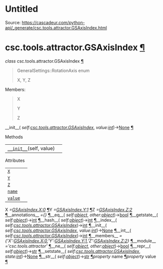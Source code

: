 # Untitled

Source: https://cascadeur.com/python-api/_generate/csc.tools.attractor.GSAxisIndex.html

# csc.tools.attractor.GSAxisIndex [¶](https://cascadeur.com/python-api/_generate/csc.tools.attractor.GSAxisIndex.html\#csc-tools-attractor-gsaxisindex "Permalink to this heading")

_class_ csc.tools.attractor.GSAxisIndex [¶](https://cascadeur.com/python-api/_generate/csc.tools.attractor.GSAxisIndex.html#csc.tools.attractor.GSAxisIndex "Permalink to this definition")

> GeneralSettings::RotationAxis enum
>
> X, Y, Z

Members:

> X
>
> Y
>
> Z

\_\_init\_\_( _self:[csc.tools.attractor.GSAxisIndex](https://cascadeur.com/python-api/csc.html#csc.tools.attractor.GSAxisIndex "csc.tools.attractor.GSAxisIndex")_, _value:[int](https://docs.python.org/3/library/functions.html#int "(in Python v3.13)")_)→[None](https://docs.python.org/3/library/constants.html#None "(in Python v3.13)") [¶](https://cascadeur.com/python-api/_generate/csc.tools.attractor.GSAxisIndex.html#csc.tools.attractor.GSAxisIndex.__init__ "Permalink to this definition")

Methods

|     |     |
| --- | --- |
| [`__init__`](https://cascadeur.com/python-api/csc.html#csc.tools.attractor.GSAxisIndex.__init__ "csc.tools.attractor.GSAxisIndex.__init__")(self, value) |  |

Attributes

|     |     |
| --- | --- |
| [`X`](https://cascadeur.com/python-api/csc.html#csc.tools.attractor.GSAxisIndex.X "csc.tools.attractor.GSAxisIndex.X") |  |
| [`Y`](https://cascadeur.com/python-api/csc.html#csc.tools.attractor.GSAxisIndex.Y "csc.tools.attractor.GSAxisIndex.Y") |  |
| [`Z`](https://cascadeur.com/python-api/csc.html#csc.tools.attractor.GSAxisIndex.Z "csc.tools.attractor.GSAxisIndex.Z") |  |
| [`name`](https://cascadeur.com/python-api/csc.html#csc.tools.attractor.GSAxisIndex.name "csc.tools.attractor.GSAxisIndex.name") |  |
| [`value`](https://cascadeur.com/python-api/csc.html#csc.tools.attractor.GSAxisIndex.value "csc.tools.attractor.GSAxisIndex.value") |  |

X _=<GSAxisIndex.X:0>_ [¶](https://cascadeur.com/python-api/_generate/csc.tools.attractor.GSAxisIndex.html#csc.tools.attractor.GSAxisIndex.X "Permalink to this definition")Y _=<GSAxisIndex.Y:1>_ [¶](https://cascadeur.com/python-api/_generate/csc.tools.attractor.GSAxisIndex.html#csc.tools.attractor.GSAxisIndex.Y "Permalink to this definition")Z _=<GSAxisIndex.Z:2>_ [¶](https://cascadeur.com/python-api/_generate/csc.tools.attractor.GSAxisIndex.html#csc.tools.attractor.GSAxisIndex.Z "Permalink to this definition")\_\_annotations\_\_ _={}_ [¶](https://cascadeur.com/python-api/_generate/csc.tools.attractor.GSAxisIndex.html#csc.tools.attractor.GSAxisIndex.__annotations__ "Permalink to this definition")\_\_eq\_\_( _self:[object](https://docs.python.org/3/library/functions.html#object "(in Python v3.13)")_, _other:[object](https://docs.python.org/3/library/functions.html#object "(in Python v3.13)")_)→[bool](https://docs.python.org/3/library/functions.html#bool "(in Python v3.13)") [¶](https://cascadeur.com/python-api/_generate/csc.tools.attractor.GSAxisIndex.html#csc.tools.attractor.GSAxisIndex.__eq__ "Permalink to this definition")\_\_getstate\_\_( _self:[object](https://docs.python.org/3/library/functions.html#object "(in Python v3.13)")_)→[int](https://docs.python.org/3/library/functions.html#int "(in Python v3.13)") [¶](https://cascadeur.com/python-api/_generate/csc.tools.attractor.GSAxisIndex.html#csc.tools.attractor.GSAxisIndex.__getstate__ "Permalink to this definition")\_\_hash\_\_( _self:[object](https://docs.python.org/3/library/functions.html#object "(in Python v3.13)")_)→[int](https://docs.python.org/3/library/functions.html#int "(in Python v3.13)") [¶](https://cascadeur.com/python-api/_generate/csc.tools.attractor.GSAxisIndex.html#csc.tools.attractor.GSAxisIndex.__hash__ "Permalink to this definition")\_\_index\_\_( _self:[csc.tools.attractor.GSAxisIndex](https://cascadeur.com/python-api/csc.html#csc.tools.attractor.GSAxisIndex "csc.tools.attractor.GSAxisIndex")_)→[int](https://docs.python.org/3/library/functions.html#int "(in Python v3.13)") [¶](https://cascadeur.com/python-api/_generate/csc.tools.attractor.GSAxisIndex.html#csc.tools.attractor.GSAxisIndex.__index__ "Permalink to this definition")\_\_init\_\_( _self:[csc.tools.attractor.GSAxisIndex](https://cascadeur.com/python-api/csc.html#csc.tools.attractor.GSAxisIndex "csc.tools.attractor.GSAxisIndex")_, _value:[int](https://docs.python.org/3/library/functions.html#int "(in Python v3.13)")_)→[None](https://docs.python.org/3/library/constants.html#None "(in Python v3.13)") [¶](https://cascadeur.com/python-api/_generate/csc.tools.attractor.GSAxisIndex.html#id0 "Permalink to this definition")\_\_int\_\_( _self:[csc.tools.attractor.GSAxisIndex](https://cascadeur.com/python-api/csc.html#csc.tools.attractor.GSAxisIndex "csc.tools.attractor.GSAxisIndex")_)→[int](https://docs.python.org/3/library/functions.html#int "(in Python v3.13)") [¶](https://cascadeur.com/python-api/_generate/csc.tools.attractor.GSAxisIndex.html#csc.tools.attractor.GSAxisIndex.__int__ "Permalink to this definition")\_\_members\_\_ _={'X':<GSAxisIndex.X:0>,'Y':<GSAxisIndex.Y:1>,'Z':<GSAxisIndex.Z:2>}_ [¶](https://cascadeur.com/python-api/_generate/csc.tools.attractor.GSAxisIndex.html#csc.tools.attractor.GSAxisIndex.__members__ "Permalink to this definition")\_\_module\_\_ _='csc.tools.attractor'_ [¶](https://cascadeur.com/python-api/_generate/csc.tools.attractor.GSAxisIndex.html#csc.tools.attractor.GSAxisIndex.__module__ "Permalink to this definition")\_\_ne\_\_( _self:[object](https://docs.python.org/3/library/functions.html#object "(in Python v3.13)")_, _other:[object](https://docs.python.org/3/library/functions.html#object "(in Python v3.13)")_)→[bool](https://docs.python.org/3/library/functions.html#bool "(in Python v3.13)") [¶](https://cascadeur.com/python-api/_generate/csc.tools.attractor.GSAxisIndex.html#csc.tools.attractor.GSAxisIndex.__ne__ "Permalink to this definition")\_\_repr\_\_( _self:[object](https://docs.python.org/3/library/functions.html#object "(in Python v3.13)")_)→[str](https://docs.python.org/3/library/stdtypes.html#str "(in Python v3.13)") [¶](https://cascadeur.com/python-api/_generate/csc.tools.attractor.GSAxisIndex.html#csc.tools.attractor.GSAxisIndex.__repr__ "Permalink to this definition")\_\_setstate\_\_( _self:[csc.tools.attractor.GSAxisIndex](https://cascadeur.com/python-api/csc.html#csc.tools.attractor.GSAxisIndex "csc.tools.attractor.GSAxisIndex")_, _state:[int](https://docs.python.org/3/library/functions.html#int "(in Python v3.13)")_)→[None](https://docs.python.org/3/library/constants.html#None "(in Python v3.13)") [¶](https://cascadeur.com/python-api/_generate/csc.tools.attractor.GSAxisIndex.html#csc.tools.attractor.GSAxisIndex.__setstate__ "Permalink to this definition")\_\_str\_\_( _self:[object](https://docs.python.org/3/library/functions.html#object "(in Python v3.13)")_)→[str](https://docs.python.org/3/library/stdtypes.html#str "(in Python v3.13)") [¶](https://cascadeur.com/python-api/_generate/csc.tools.attractor.GSAxisIndex.html#csc.tools.attractor.GSAxisIndex.__str__ "Permalink to this definition")_property_ name [¶](https://cascadeur.com/python-api/_generate/csc.tools.attractor.GSAxisIndex.html#csc.tools.attractor.GSAxisIndex.name "Permalink to this definition")_property_ value [¶](https://cascadeur.com/python-api/_generate/csc.tools.attractor.GSAxisIndex.html#csc.tools.attractor.GSAxisIndex.value "Permalink to this definition")